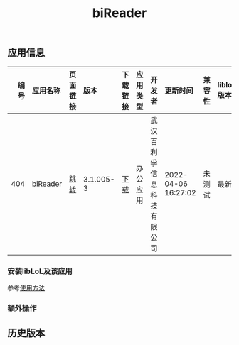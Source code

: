 ﻿---
id: 404
title: biReader
toc: true
weight: 404
---

## 应用信息 
|   编号 | 应用名称     | 页面链接                                       | 版本        | 下载链接                                                                                               | 应用类型   | 开发者           | 更新时间                | 兼容性   | liblol版本   |
|-----:|:---------|:-------------------------------------------|:----------|:---------------------------------------------------------------------------------------------------|:-------|:--------------|:--------------------|:------|:-----------|
|  404 | biReader | [跳转](http://app.loongapps.cn/#/detail/404) | 3.1.005-3 | [下载](http://113.24.212.22:8090/upload/file/com.bilive.bireader_3.1.005-3_loongnix_loongarch64.deb) | 办公应用   | 武汉百利孚信息科技有限公司 | 2022-04-06 16:27:02 | 未测试   | 最新         |
### 安装libLoL及该应用 
参考[使用方法](/docs/usage) 
### 额外操作 


## 历史版本 
 